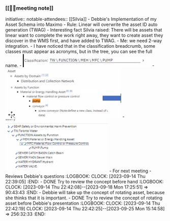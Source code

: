 ### [[🤝🏻meeting note]]
initiative::
notable-attendees:: [[Silvia]]
	- Debbie's Implementation of my Asset Schema into Maximo
		- Rule: Linear will overwrite the asset ID auto generation (TWAG)
		- Interesting fact Silvia raised: There will be assets that linear want to complete the work right away, they want to create asset they discover in the WMS first, and have added to TWAG.
			- Me: we need 2-way integration.
		- I have noticed that in the classification breadcrumb, some classes must appear as acronyms, but in the tree, you can see the full name.
			- ![image.png](../assets/image_1694704435063_0.png)
			- ![image.png](../assets/image_1694704387943_0.png)
			- ![image.png](../assets/image_1694705284765_0.png)
	- For next meeting
		- Reviews Debbie's questions
		  :LOGBOOK:
		  CLOCK: [2023-09-14 Thu 22:39:05]
		  :END:
			- DONE Try to review the concept before hand
			  :LOGBOOK:
			  CLOCK: [2023-09-14 Thu 22:42:08]--[2023-09-18 Mon 17:25:51] =>  90:43:43
			  :END:
		- Debbie will take up the concept of rotating asset, because she thinks that it is important.
			- DONE Try to review the concept of rotating asset before Debbie's presentation
			  :LOGBOOK:
			  CLOCK: [2023-09-14 Thu 22:42:19]
			  CLOCK: [2023-09-14 Thu 22:42:25]--[2023-09-25 Mon 15:14:58] =>  256:32:33
			  :END:
